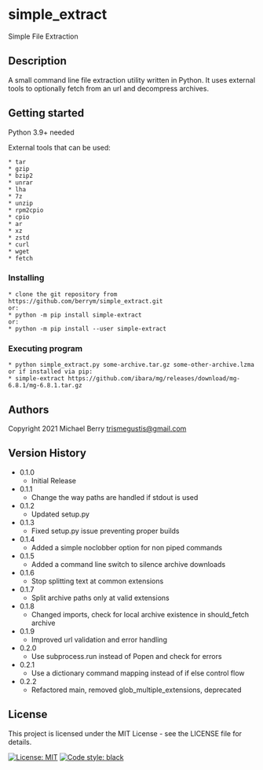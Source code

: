 # simple_extract

Simple File Extraction

## Description

A small command line file extraction utility written in Python. It uses external tools to optionally fetch from an url and decompress archives.

## Getting started

Python 3.9+ needed

External tools that can be used:

    * tar
    * gzip
    * bzip2
    * unrar
    * lha
    * 7z
    * unzip
    * rpm2cpio
    * cpio
    * ar
    * xz
    * zstd
    * curl
    * wget
    * fetch

### Installing

    * clone the git repository from https://github.com/berrym/simple_extract.git
    or:
    * python -m pip install simple-extract
    or:
    * python -m pip install --user simple-extract

### Executing program

    * python simple_extract.py some-archive.tar.gz some-other-archive.lzma
    or if installed via pip:
    * simple-extract https://github.com/ibara/mg/releases/download/mg-6.8.1/mg-6.8.1.tar.gz

## Authors

Copyright 2021
Michael Berry <trismegustis@gmail.com>

## Version History

* 0.1.0
    * Initial Release
* 0.1.1
    * Change the way paths are handled if stdout is used
* 0.1.2
    * Updated setup.py
* 0.1.3
    * Fixed setup.py issue preventing proper builds
* 0.1.4
    * Added a simple noclobber option for non piped commands
* 0.1.5
    * Added a command line switch to silence archive downloads
* 0.1.6
    * Stop splitting text at common extensions
* 0.1.7
    * Split archive paths only at valid extensions
* 0.1.8
    * Changed imports, check for local archive existence in should_fetch archive
* 0.1.9
    * Improved url validation and error handling
* 0.2.0
    * Use subprocess.run instead of Popen and check for errors
* 0.2.1
    * Use a dictionary command mapping instead of if else control flow
* 0.2.2
    * Refactored main, removed glob_multiple_extensions, deprecated

## License

This project is licensed under the MIT License - see the LICENSE file for details.

[![License: MIT](https://img.shields.io/badge/License-MIT-yellow.svg)](https://opensource.org/licenses/MIT)
[![Code style: black](https://img.shields.io/badge/code%20style-black-000000.svg)](https://github.com/psf/black)
